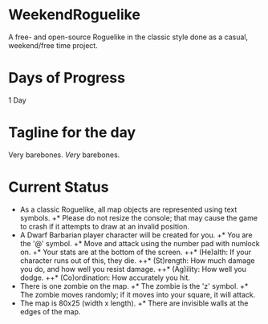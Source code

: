 # WeekendRoguelike
A free- and open-source Roguelike in the classic style done as a casual, weekend/free time project.

# Days of Progress
1 Day

# Tagline for the day
Very barebones. _Very_ barebones.

# Current Status
* As a classic Roguelike, all map objects are represented using text symbols.
+* Please do not resize the console; that may cause the game to crash if it attempts to draw at an invalid position.
* A Dwarf Barbarian player character will be created for you.
+* You are the '@' symbol.
+* Move and attack using the number pad with numlock on.
+* Your stats are at the bottom of the screen.
++* (He)alth: If your character runs out of this, they die.
++* (St)rength: How much damage you do, and how well you resist damage.
++* (Ag)ility: How well you dodge.
++* (Co)ordination: How accurately you hit.
* There is one zombie on the map.
+* The zombie is the 'z' symbol.
+* The zombie moves randomly; if it moves into your square, it will attack.
* The map is 80x25 (width x length).
+* There are invisible walls at the edges of the map.
